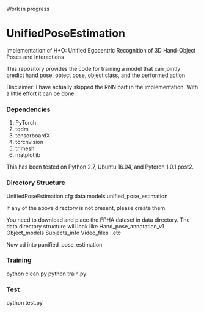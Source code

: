 Work in progress

# UnifiedPoseEstimation
Implementation of H+O: Unified Egocentric Recognition of 3D Hand-Object Poses and Interactions

This repository provides the code for training a model that can jointly predict hand pose, object pose, object class, and the performed action.

Disclaimer: I have actually skipped the RNN part in the implementation. With a little effort it can be done. 

### Dependencies
1. PyTorch
2. tqdm
3. tensorboardX
4. torchvision
5. trimesh
6. matplotlib

This has been tested on Python 2.7, Ubuntu 16.04, and Pytorch 1.0.1.post2. 

### Directory Structure
UnifiedPoseEstimation
  cfg
  data
  models
  unified_pose_estimation

If any of the above directory is not present, please create them. 

You need to download and place the FPHA dataset in data directory. The data directory structure will look like
  Hand_pose_annotation_v1
  Object_models
  Subjects_info
  Video_files
  ..etc

Now cd into punified_pose_estimation

### Training
python clean.py
python train.py

### Test
python test.py
